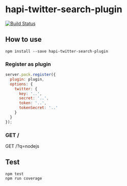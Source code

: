 # hapi-twitter-search-plugin

[![Build Status](https://travis-ci.org/RisingStack/hapi-twitter-search-plugin.svg?branch=master)](https://travis-ci.org/RisingStack/hapi-twitter-search-plugin)

## How to use

`npm install --save hapi-twitter-search-plugin`

### Register as plugin
``` javascript
server.pack.register({
  plugin: plugin,
  options: {
    twitter: {
      key: '..',
      secret: '..',
      token: '..',
      tokenSecret: '..'
    }
  }
});
```

### GET /
GET /?q=nodejs

## Test
`npm test`  
`npm run coverage`
